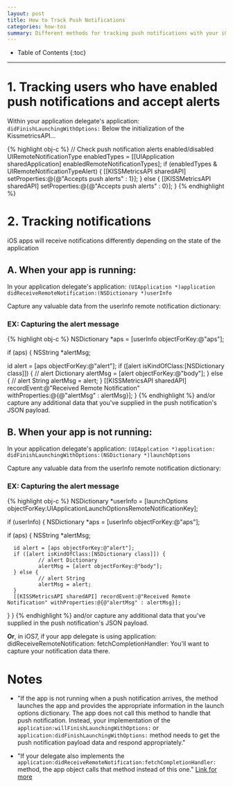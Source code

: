 ```yaml
---
layout: post
title: How to Track Push Notifications
categories: how-tos
summary: Different methods for tracking push notifications with your iOS application.
---
```

* Table of Contents
{:toc}
* * *

# 1. Tracking users who have enabled push notifications and accept alerts

Within your application delegate's application: `didFinishLaunchingWithOptions:`
Below the initialization of the KissmetricsAPI…

{% highlight obj-c %}
// Check push notification alerts enabled/disabled
UIRemoteNotificationType enabledTypes = [[UIApplication sharedApplication] enabledRemoteNotificationTypes];
if (enabledTypes & UIRemoteNotificationTypeAlert) {
    [[KISSMetricsAPI sharedAPI] setProperties:@{@"Accepts push alerts" : 1}];
} else {
    [[KISSMetricsAPI sharedAPI] setProperties:@{@"Accepts push alerts" : 0}];
}
{% endhighlight %}

# 2. Tracking notifications

iOS apps will receive notifications differently depending on the state of the application


## A. When your app is running:

In your application delegate's application: `(UIApplication *)application didReceiveRemoteNotification:(NSDictionary *)userInfo`

Capture any valuable data from the userInfo remote notification dictionary:

### EX: Capturing the alert message

 {% highlight obj-c %}
NSDictionary *aps = [userInfo objectForKey:@"aps"];

if (aps) {
NSString *alertMsg;

id alert = [aps objectForKey:@"alert"];
if ([alert isKindOfClass:[NSDictionary class]]) {
        // alert Dictionary
        alertMsg = [alert objectForKey:@"body"];
} else {
        // alert String
        alertMsg = alert;
}
    [[KISSMetricsAPI sharedAPI] recordEvent:@"Received Remote Notification" withProperties:@{@"alertMsg" : alertMsg}];
}
{% endhighlight %}
and/or capture any additional data that you've supplied in the push notification's JSON payload.

## B.  When your app is not running:

In your application delegate's application: `(UIApplcation *)application: didFinishLaunchingWithOptions:(NSDictionary *)launchOptions`

Capture any valuable data from the userInfo remote notification dictionary:

### EX: Capturing the alert message

{% highlight obj-c %}
NSDictionary *userInfo = [launchOptions objectForKey:UIApplicationLaunchOptionsRemoteNotificationKey];

if (userInfo) {
    NSDictionary *aps = [userInfo objectForKey:@"aps"];

  if (aps) {
      NSString *alertMsg;

      id alert = [aps objectForKey:@"alert"];
      if ([alert isKindOfClass:[NSDictionary class]]) {
              // alert Dictionary
              alertMsg = [alert objectForKey:@"body"];
      } else {
              // alert String
              alertMsg = alert;
      }
      [[KISSMetricsAPI sharedAPI] recordEvent:@"Received Remote Notification" withProperties:@{@"alertMsg" : alertMsg}];
  }
}
{% endhighlight %}
and/or capture any additional data that you've supplied in the push notification's JSON payload.

**Or**, in iOS7, if your app delegate is using application: didReceiveRemoteNotification: fetchCompletionHandler:
You'll want to capture your notification data there.

# Notes

* "If the app is not running when a push notification arrives, the method launches the app and provides the appropriate information in the launch options dictionary. The app does not call this method to handle that push notification. Instead, your implementation of the `application:willFinishLaunchingWithOptions:` or `application:didFinishLaunchingWithOptions:` method needs to get the push notification payload data and respond appropriately."


* "If your delegate also implements the `application:didReceiveRemoteNotification:fetchCompletionHandler:` method, the app object calls that method instead of this one."
[Link for more](https://developer.apple.com/library/ios/documentation/uikit/reference/UIApplicationDelegate_Protocol/Reference/Reference.html#//apple_ref/occ/intfm/UIApplicationDelegate/application:didReceiveRemoteNotification:)
